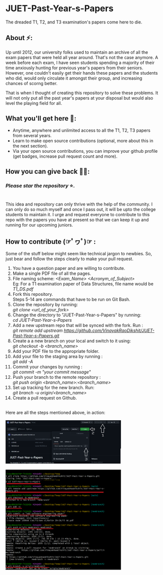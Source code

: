 # JUET-Past-Year-s-Papers
The dreaded T1, T2, and T3 examination's papers come here to die.
## About ⚡:
Up until 2012, our university folks used to maintain an archive of all the exam papers that were held all year around. That's not the case anymore. A week before each exam, I have seen students spending a majority of their time anxiously hunting for previous year's papers from their seniors. However, one couldn't easily get their hands these papers and the students who did, would only circulate it amongst their group, and increasing chances of scorng better.

That is when I thought of creating this repository to solve these problems. It will not only put all the past year's papers at your disposal but would also level the playing field for all.
## What you'll get here 🤑:
- Anytime, anywhere and unlimited access to all the T1, T2, T3 papers from several years.
- Learn to make open source contributions (optional, more about this in the next section).
- Via your open source contributions, you can improve your github profile (get badges, increase pull request count and more).

## How you can give back 🤝🏻: 
### <i>Please star the repository</i> ⭐. <br> <br>
This idea and repository can only thrive with the help of the community. I can only do so much myself and once I pass out, it will be upto the college students to maintain it. I urge and request everyone to contribute to this repo with the papers you have at present so that we can keep it up and running for our upcoming juniors.

## How to contribute (☞ﾟヮﾟ)☞ :

Some of the stuff below might seem like technical jargon to newbies. So, just bear and follow the steps clearly to make your pull request.  
1. You have a question paper and are willing to contribute. 
2. Make a single PDF file of all the pages.
3. File naming scheme: <i> <Exam_Name>  <Acronym_of_Subject></i>
<br>Eg: For a T1 examination paper of Data Structures, file name would be <i>T1_DS.pdf</i>
4. Fork this repository.
   <br> Steps 5-14 are commands that have to be run on Git Bash.
5. Clone the repository by running:
   <br><i> git clone <url_of_your_fork> </i>
6. Change the directory to "JUET-Past-Year-s-Papers" by running:
   <br><i> cd JUET-Past-Year-s-Papers </i>
7. Add a new upstream repo that will be synced with the fork. Run :
   <br> _git remote add upstream https://github.com/VinayakRaoDikshit/JUET-Past-Year-s-Papers.git_
8. Create a a new branch on your local and switch to it using:
   <br> _git checkout -b <branch_name>_
10. Add your PDF file to the appropriate folder.
11. Add your file to the staging area by running :
    <br>_git add -A_
12. Commit your changes by running :
    <br> _git commit -m "your commit message"_
13. Push your branch to the remote repository :
    <br>_git push origin <branch_name>:<branch_name>_
14. Set up tracking for the new branch. Run:
    <br> _git branch -u origin/<branch_name>_
15. Create a pull request on Github.

<br> Here are all the steps mentioned above, in action:<br><br>
<img width=75% src="Images/One.png" alt="Step guide">
<br><br>
<img width=75% src="Images/Two.png" alt="Step guide">




